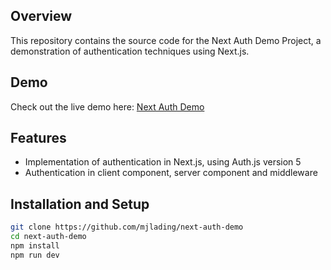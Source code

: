 ## Overview
This repository contains the source code for the Next Auth Demo Project, a demonstration of authentication techniques using Next.js.

## Demo
Check out the live demo here: [Next Auth Demo](https://next-auth-demo-rose.vercel.app/)

## Features
- Implementation of authentication in Next.js, using Auth.js version 5
- Authentication in client component, server component and middleware

## Installation and Setup
```bash
git clone https://github.com/mjlading/next-auth-demo
cd next-auth-demo
npm install
npm run dev

